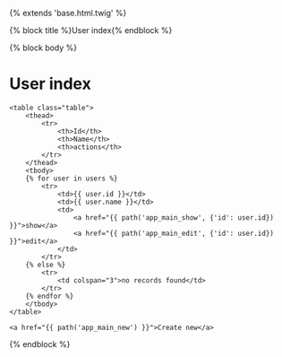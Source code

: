{% extends 'base.html.twig' %}

{% block title %}User index{% endblock %}

{% block body %}
    <h1>User index</h1>

    <table class="table">
        <thead>
            <tr>
                <th>Id</th>
                <th>Name</th>
                <th>actions</th>
            </tr>
        </thead>
        <tbody>
        {% for user in users %}
            <tr>
                <td>{{ user.id }}</td>
                <td>{{ user.name }}</td>
                <td>
                    <a href="{{ path('app_main_show', {'id': user.id}) }}">show</a>
                    <a href="{{ path('app_main_edit', {'id': user.id}) }}">edit</a>
                </td>
            </tr>
        {% else %}
            <tr>
                <td colspan="3">no records found</td>
            </tr>
        {% endfor %}
        </tbody>
    </table>

    <a href="{{ path('app_main_new') }}">Create new</a>
{% endblock %}
